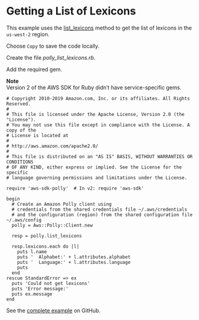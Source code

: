 # Getting a List of Lexicons<a name="polly-example-list-lexicons"></a>

This example uses the [list\_lexicons](https://docs.aws.amazon.com/sdkforruby/api/Aws/Polly/Client.html#list_lexicons-instance_method) method to get the list of lexicons in the `us-west-2` region\.

Choose `Copy` to save the code locally\.

Create the file *polly\_list\_lexicons\.rb*\.

Add the required gem\.

**Note**  
Version 2 of the AWS SDK for Ruby didn’t have service\-specific gems\.

```
# Copyright 2010-2019 Amazon.com, Inc. or its affiliates. All Rights Reserved.
#
# This file is licensed under the Apache License, Version 2.0 (the "License").
# You may not use this file except in compliance with the License. A copy of the
# License is located at
#
# http://aws.amazon.com/apache2.0/
#
# This file is distributed on an "AS IS" BASIS, WITHOUT WARRANTIES OR CONDITIONS
# OF ANY KIND, either express or implied. See the License for the specific
# language governing permissions and limitations under the License.

require 'aws-sdk-polly'  # In v2: require 'aws-sdk'

begin
  # Create an Amazon Polly client using
  # credentials from the shared credentials file ~/.aws/credentials
  # and the configuration (region) from the shared configuration file ~/.aws/config
  polly = Aws::Polly::Client.new

  resp = polly.list_lexicons

  resp.lexicons.each do |l|
    puts l.name
    puts '  Alphabet:' + l.attributes.alphabet
    puts '  Language:' + l.attributes.language
    puts
  end
rescue StandardError => ex
  puts 'Could not get lexicons'
  puts 'Error message:'
  puts ex.message
end
```

See the [complete example](https://github.com/awsdocs/aws-doc-sdk-examples/blob/master/ruby/polly/polly_list_lexicons.rb) on GitHub\.